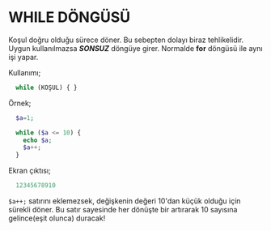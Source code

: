 # WHILE DÖNGÜSÜ

Koşul doğru olduğu sürece döner. Bu sebepten dolayı biraz tehlikelidir. Uygun kullanılmazsa ***SONSUZ*** döngüye girer. Normalde **for** döngüsü ile aynı işi yapar.

Kullanımı;

```php
  while (KOŞUL) { }
```

Örnek;

```php
  $a=1;

  while ($a <= 10) {
    echo $a;
    $a++;
  }
```
Ekran çıktısı;

```php
  12345678910
```

 `$a++;` satırını eklemezsek, değişkenin değeri 10'dan küçük olduğu için sürekli döner. Bu satır sayesinde her dönüşte bir artırarak 10 sayısına gelince(eşit olunca) duracak!
